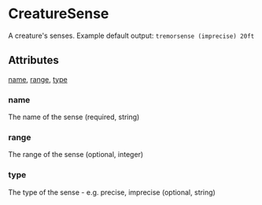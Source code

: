 # CreatureSense

A creature's senses. Example default output: `tremorsense (imprecise) 20ft`

## Attributes

[name](#name), [range](#range), [type](#type)


### name

The name of the sense (required, string)

### range

The range of the sense (optional, integer)

### type

The type of the sense - e.g. precise, imprecise (optional, string)
